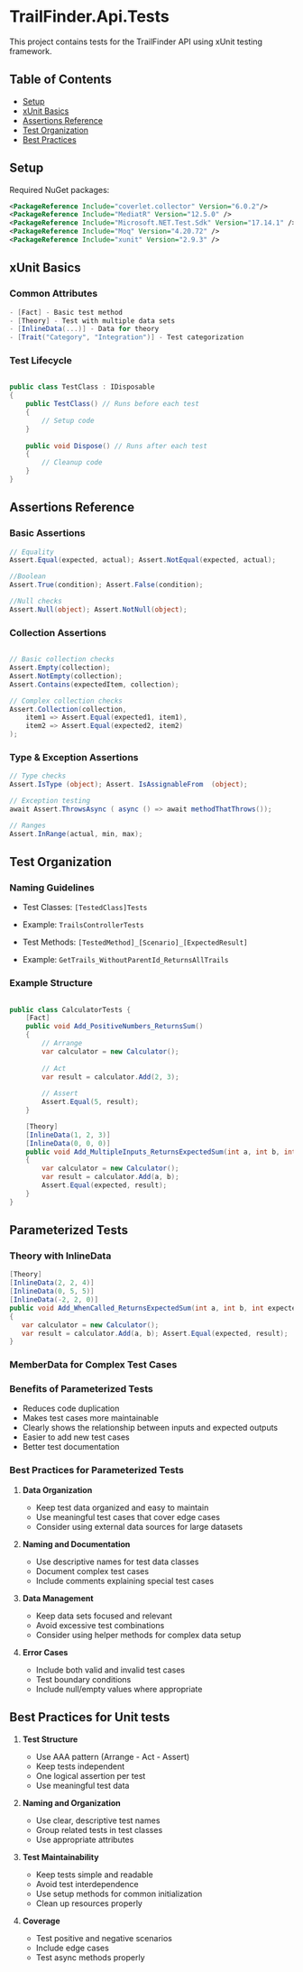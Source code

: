 # TrailFinder.Api.Tests

This project contains tests for the TrailFinder API using xUnit testing framework.

## Table of Contents

- [Setup](#setup)
- [xUnit Basics](#xunit-basics)
- [Assertions Reference](#assertions-reference)
- [Test Organization](#test-organization)
- [Best Practices](#best-practices)

## Setup

Required NuGet packages:

```xml
<PackageReference Include="coverlet.collector" Version="6.0.2"/>
<PackageReference Include="MediatR" Version="12.5.0" />
<PackageReference Include="Microsoft.NET.Test.Sdk" Version="17.14.1" />
<PackageReference Include="Moq" Version="4.20.72" />
<PackageReference Include="xunit" Version="2.9.3" />
```
 
## xUnit Basics

### Common Attributes

```csharp
- [Fact] - Basic test method
- [Theory] - Test with multiple data sets
- [InlineData(...)] - Data for theory
- [Trait("Category", "Integration")] - Test categorization
```

### Test Lifecycle

```csharp

public class TestClass : IDisposable 
{ 
    public TestClass() // Runs before each test 
    { 
        // Setup code 
    } 
    
    public void Dispose() // Runs after each test
    {
        // Cleanup code
    }
}
```

## Assertions Reference

### Basic Assertions

```csharp
// Equality 
Assert.Equal(expected, actual); Assert.NotEqual(expected, actual);

//Boolean 
Assert.True(condition); Assert.False(condition);

//Null checks 
Assert.Null(object); Assert.NotNull(object);
```

### Collection Assertions

```csharp

// Basic collection checks 
Assert.Empty(collection); 
Assert.NotEmpty(collection); 
Assert.Contains(expectedItem, collection);

// Complex collection checks 
Assert.Collection(collection, 
    item1 => Assert.Equal(expected1, item1), 
    item2 => Assert.Equal(expected2, item2) 
);
```

### Type & Exception Assertions

```csharp
// Type checks 
Assert.IsType (object); Assert. IsAssignableFrom  (object);  

// Exception testing 
await Assert.ThrowsAsync ( async () => await methodThatThrows());

// Ranges 
Assert.InRange(actual, min, max);
```

## Test Organization

### Naming Guidelines

- Test Classes: `[TestedClass]Tests` 
- Example: `TrailsControllerTests`


- Test Methods: `[TestedMethod]_[Scenario]_[ExpectedResult]` 
- Example: `GetTrails_WithoutParentId_ReturnsAllTrails`

### Example Structure

```csharp

public class CalculatorTests { 
    [Fact] 
    public void Add_PositiveNumbers_ReturnsSum() 
    { 
        // Arrange 
        var calculator = new Calculator();
        
        // Act
        var result = calculator.Add(2, 3);
        
        // Assert
        Assert.Equal(5, result);
    }

    [Theory]
    [InlineData(1, 2, 3)]
    [InlineData(0, 0, 0)]
    public void Add_MultipleInputs_ReturnsExpectedSum(int a, int b, int expected)
    {
        var calculator = new Calculator();
        var result = calculator.Add(a, b);
        Assert.Equal(expected, result);
    }
}
```

## Parameterized Tests

### Theory with InlineData

```csharp 
[Theory] 
[InlineData(2, 2, 4)] 
[InlineData(0, 5, 5)] 
[InlineData(-2, 2, 0)] 
public void Add_WhenCalled_ReturnsExpectedSum(int a, int b, int expected) 
{ 
   var calculator = new Calculator(); 
   var result = calculator.Add(a, b); Assert.Equal(expected, result); 
}
```

### MemberData for Complex Test Cases


### Benefits of Parameterized Tests
- Reduces code duplication
- Makes test cases more maintainable
- Clearly shows the relationship between inputs and expected outputs
- Easier to add new test cases
- Better test documentation

### Best Practices for Parameterized Tests
1. **Data Organization**
   - Keep test data organized and easy to maintain
   - Use meaningful test cases that cover edge cases
   - Consider using external data sources for large datasets

2. **Naming and Documentation**
   - Use descriptive names for test data classes
   - Document complex test cases
   - Include comments explaining special test cases

3. **Data Management**
   - Keep data sets focused and relevant
   - Avoid excessive test combinations
   - Consider using helper methods for complex data setup

4. **Error Cases**
   - Include both valid and invalid test cases
   - Test boundary conditions
   - Include null/empty values where appropriate


## Best Practices for Unit tests

1. **Test Structure**
    - Use AAA pattern (Arrange - Act - Assert)
    - Keep tests independent
    - One logical assertion per test
    - Use meaningful test data

1. **Naming and Organization**
    - Use clear, descriptive test names
    - Group related tests in test classes
    - Use appropriate attributes

1. **Test Maintainability**
    - Keep tests simple and readable
    - Avoid test interdependence
    - Use setup methods for common initialization
    - Clean up resources properly

1. **Coverage**
    - Test positive and negative scenarios
    - Include edge cases
    - Test async methods properly
